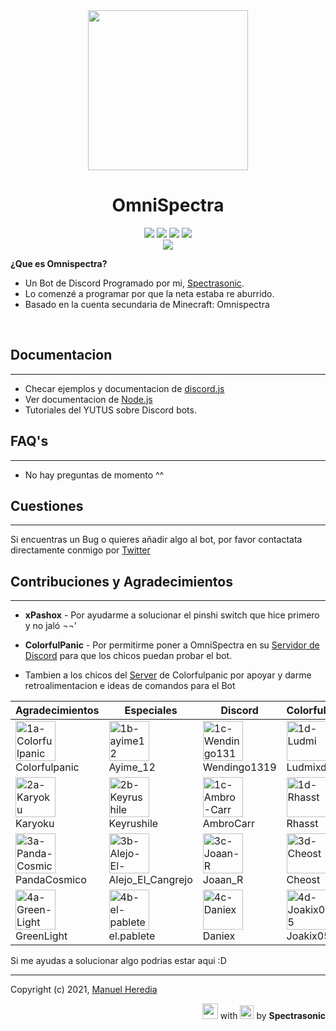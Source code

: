 <div align=center><img src="https://i.imgur.com/o66RnmL.png" width=256>
<br> <h1>OmniSpectra</h1></div>

<div align=center><img src="https://img.shields.io/badge/Version-1.14.0 Alpha-13696F"> <img src="https://img.shields.io/badge/Licence-MIT-orange"> <img src="https://img.shields.io/badge/Node.js-71C026">  <img src="https://img.shields.io/badge/npm-v6.14.8-2282CA">
<br>
<a href=bit.ly/InviteOmnispectra><img src="https://img.shields.io/badge/Invite to-DISCORD-7289da"></a></div>

**¿Que es Omnispectra?**

- Un Bot de Discord Programado por mi, [Spectrasonic][2].
- Lo comenzé a programar por que la neta estaba re aburrido.
- Basado en la cuenta secundaria de Minecraft: Omnispectra

<br>

## Documentacion

---

- Checar ejemplos y documentacion de [discord.js][1]
- Ver documentacion de [Node.js][3]
- Tutoriales del YUTUS sobre Discord bots.

## FAQ's

---

- No hay preguntas de momento ^^

## Cuestiones

---

Si encuentras un Bug o quieres añadir algo al bot, por favor contactata directamente conmigo por [Twitter][2]

## Contribuciones y Agradecimientos

---

- **xPashox** - Por ayudarme a solucionar el pinshi switch que hice primero y no jaló ¬¬\'

- **ColorfulPanic** - Por permitirme poner a OmniSpectra en su [Servidor de Discord][4] para que los chicos puedan probar el bot.
- Tambien a los chicos del [Server][4] de Colorfulpanic por apoyar y darme retroalimentacion e ideas de comandos para el Bot

| Agradecimientos                                                                                                          | Especiales                                                                                                                           | Discord                                                                                                               | ColorfulPanic                                                                                             |
| ------------------------------------------------------------------------------------------------------------------------ | ------------------------------------------------------------------------------------------------------------------------------------ | --------------------------------------------------------------------------------------------------------------------- | --------------------------------------------------------------------------------------------------------- |
| <img src="https://i.ibb.co/RhZgg5S/1a-Colorfulpanic.png" alt="1a-Colorfulpanic" border="0" width="64"><br> Colorfulpanic | <img src="https://i.ibb.co/4T9yLSF/1b-ayime12.png" alt="1b-ayime12" border="0" width="64"><br> Ayime_12                              | <img src="https://i.ibb.co/GP1j0Jz/1c-Wendingo1319.png" alt="1c-Wendingo1319" border="0" width="64"> <br>Wendingo1319 | <img src="https://i.ibb.co/80SN0MQ/1d-Ludmi.png" alt="1d-Ludmi" border="0" width="64"><br>Ludmixduwu      |
| <img src="https://i.ibb.co/V9tpvWz/2a-Karyoku.png" alt="2a-Karyoku" border="0" width="64"><br>Karyoku                    | <img src="https://i.ibb.co/Kj3sBd2/2b-Keyrushile.png" alt="2b-Keyrushile" border="0" width="64"><br> Keyrushile                      | <img src="https://i.ibb.co/3hCKPPd/1c-Ambro-Carr.png" alt="1c-Ambro-Carr" border="0" width="64"><br> AmbroCarr        | <img src="https://i.ibb.co/N95VDzJ/1d-Rhasst.png" alt="1d-Rhasst" border="0" width="64"><br> Rhasst       |
| <img src="https://i.ibb.co/Qv6Lb0X/3a-Panda-Cosmico.png" alt="3a-Panda-Cosmico" border="0" width="64"><br> PandaCosmico  | <img src="https://i.ibb.co/M6696Nj/3b-Alejo-El-Cangrejo.png" alt="3b-Alejo-El-Cangrejo" border="0" width="64"><br> Alejo_El_Cangrejo | <img src="https://i.ibb.co/9rDrshz/3c-Joaan-R.png" alt="3c-Joaan-R" border="0" width="64"><br> Joaan_R                | <img src="https://i.ibb.co/R9KHxPS/3d-Cheost.png" alt="3d-Cheost" border="0" width="64"><br> Cheost       |
| <img src="https://i.ibb.co/xSKX6Tt/4a-Green-Light.png" alt="4a-Green-Light" border="0"  width="64"/> <br>GreenLight      | <img src="https://i.ibb.co/Z6wy6Jt/4b-el-pablete.png" alt="4b-el-pablete" border="0" width="64"><br> el.pablete                      | <img src="https://i.ibb.co/tzZ1hZv/4c-Daniex.png" alt="4c-Daniex" border="0" width="64"><br> Daniex                   | <img src="https://i.ibb.co/DYNrfmj/4d-Joakix05.png" alt="4d-Joakix05" border="0" width="64"> <br>Joakix05 |

Si me ayudas a solucionar algo podrias estar aqui :D

---


Copyright (c) 2021, [Manuel Heredia][2]

<p align="right"> <img src="https://bitbucket.org/Spectrasonic/svg-rep/raw/d15712e817bc1a8643057ce99ea74df99894b530/SVG%20icons/dev.svg" width="25"> with <img src="https://bytebucket.org/Spectrasonic/svg-rep/raw/d15712e817bc1a8643057ce99ea74df99894b530/SVG%20icons/heart.svg" width="22"> by <b>Spectrasonic</b><p>

<!-- Links -->

[1]: https://discord.js.org/
[2]: https://twitter.com/spectrasonic117
[3]: https://nodejs.org/es/
[4]: https://discord.gg/QK42gDj
